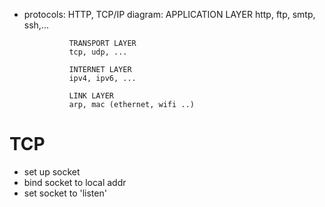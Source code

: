 - protocols: HTTP, TCP/IP
diagram:
				APPLICATION LAYER
				http, ftp, smtp, ssh,...

				TRANSPORT LAYER
				tcp, udp, ...

				INTERNET LAYER
				ipv4, ipv6, ...

				LINK LAYER
				arp, mac (ethernet, wifi ..)

# TCP
- set up socket
- bind socket to local addr
- set socket to 'listen'
